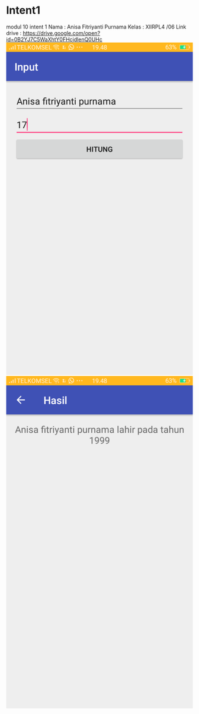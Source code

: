 # Intent1
modul 10 intent 1
Nama : Anisa Fitriyanti Purnama
Kelas : XIIRPL4 /06
Link drive : https://drive.google.com/open?id=0B2YJ7C5WaXhtY0FHcjdlenQ0UHc
![gambarintent1.1](https://github.com/anisafp/Intent1/blob/master/intent1.1.png)
![gambarintent1.2](https://github.com/anisafp/Intent1/blob/master/intent1.2.png)
